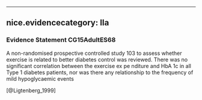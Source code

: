 
---
nice.evidencecategory: IIa
---

### Evidence Statement CG15AdultES68
A non-randomised prospective controlled study 103 to assess whether exercise is related to better diabetes control was reviewed. There was no significant correlation between the exercise ex pe nditure and HbA 1c in all Type 1 diabetes patients, nor was there any relationship to the frequency of mild hypoglycaemic events

[@Ligtenberg_1999]

